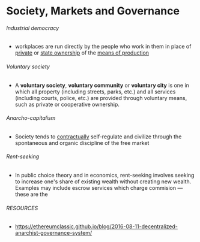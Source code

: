 # Society, Markets and Governance

###### Industrial democracy

- workplaces are run directly by the people who work in them in place of [private](https://en.wikipedia.org/wiki/Private_sector) or [state ownership](https://en.wikipedia.org/wiki/State_ownership) of the [means of production](https://en.wikipedia.org/wiki/Means_of_production)

###### Voluntary society

- A **voluntary society**, **voluntary community** or **voluntary city** is one in which all property (including streets, parks, etc.) and all services (including courts, police, etc.) are provided through voluntary means, such as private or cooperative ownership. 

###### Anarcho-capitalism

- Society tends to [contractually](https://en.wikipedia.org/wiki/Contract) self-regulate and civilize through the spontaneous and organic discipline of the free market

###### Rent-seeking

- In public choice theory and in economics, rent-seeking involves seeking to increase one's share of existing wealth without creating new wealth. Examples may include escrow services which charge commision — these are the 

###### RESOURCES

- https://ethereumclassic.github.io/blog/2016-08-11-decentralized-anarchist-governance-system/